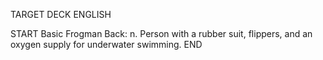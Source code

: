 TARGET DECK
ENGLISH

START
Basic
Frogman
Back: n. Person with a rubber suit, flippers, and an oxygen supply for underwater swimming.
END
